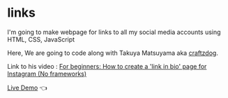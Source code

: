 # links

<p>
  I'm going to make webpage for links to all my social media accounts using HTML, CSS, JavaScript
</p>

Here, We are going to code along with Takuya Matsuyama aka [craftzdog](https://github.com/craftzdog).

Link to his video : [For beginners: How to create a 'link in bio' page for Instagram (No frameworks)](https://www.youtube.com/watch?v=u71pHOyvBp0&t=1121s&ab_channel=devaslife)

[Live Demo](https://farzadin.github.io/links/) :point_left:
